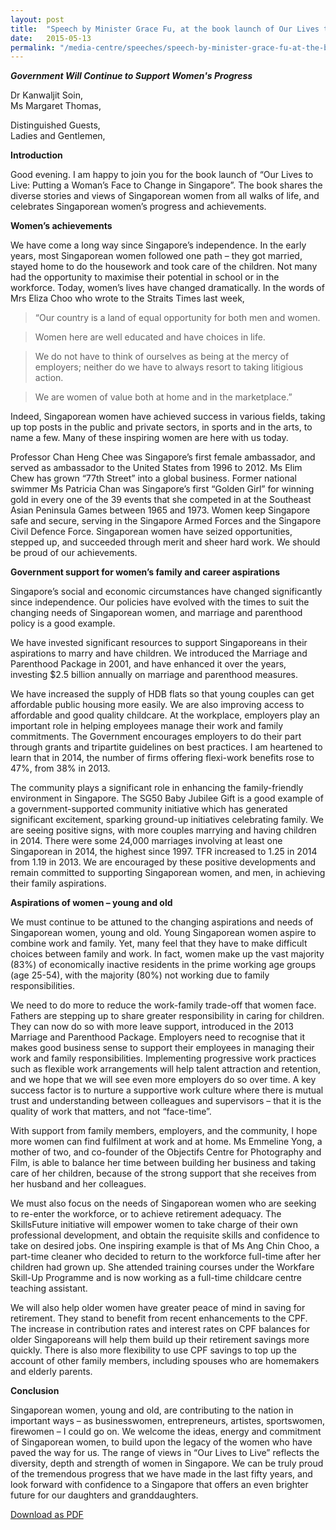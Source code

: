 ```yaml
---
layout: post
title:  "Speech by Minister Grace Fu, at the book launch of Our Lives to Live: Putting a Woman's Face to Change in Singapore"
date:   2015-05-13
permalink: "/media-centre/speeches/speech-by-minister-grace-fu-at-the-book-launch-of-our-lives-to-live-putting-a-woman's-face-to-change-in-singapore-on-13-may-2015"
---
```


_**Government Will Continue to Support Women's Progress**_

Dr Kanwaljit Soin,  
Ms Margaret Thomas,

Distinguished Guests,  
Ladies and Gentlemen,

**Introduction**

Good evening.  I am happy to join you for the book launch of “Our Lives to Live: Putting a Woman’s Face to Change in Singapore”. The book shares the diverse stories and views of Singaporean women from all walks of life, and celebrates Singaporean women’s progress and achievements.

**Women’s achievements**

We have come a long way since Singapore’s independence.  In the early years, most Singaporean women followed one path – they got married, stayed home to do the housework and took care of the children. Not many had the opportunity to maximise their potential in school or in the workforce.  Today, women’s lives have changed dramatically.  In the words of Mrs Eliza Choo who wrote to the Straits Times last week,

> “Our country is a land of equal opportunity for both men and women.

> Women here are well educated and have choices in life.

> We do not have to think of ourselves as being at the mercy of employers; neither do we have to always resort to taking litigious action.

> We are women of value both at home and in the marketplace.”

Indeed, Singaporean women have achieved success in various fields, taking up top posts in the public and private sectors, in sports and in the arts, to name a few.  Many of these inspiring women are here with us today.

Professor Chan Heng Chee was Singapore’s first female ambassador, and served as ambassador to the United States from 1996 to 2012.  Ms Elim Chew has grown “77th Street” into a global business.  Former national swimmer Ms Patricia Chan was Singapore’s first “Golden Girl” for winning gold in every one of the 39 events that she competed in at the Southeast Asian Peninsula Games between 1965 and 1973.  Women keep Singapore safe and secure, serving in the Singapore Armed Forces and the Singapore Civil Defence Force.  Singaporean women have seized opportunities, stepped up, and succeeded through merit and sheer hard work.  We should be proud of our achievements.

**Government support for women’s family and career aspirations**

Singapore’s social and economic circumstances have changed significantly since independence.  Our policies have evolved with the times to suit the changing needs of Singaporean women, and marriage and parenthood policy is a good example.

We have invested significant resources to support Singaporeans in their aspirations to marry and have children.  We introduced the Marriage and Parenthood Package in 2001, and have enhanced it over the years, investing $2.5 billion annually on marriage and parenthood measures.

We have increased the supply of HDB flats so that young couples can get affordable public housing more easily.  We are also improving access to affordable and good quality childcare.  At the workplace, employers play an important role in helping employees manage their work and family commitments.  The Government encourages employers to do their part through grants and tripartite guidelines on best practices. I am heartened to learn that in 2014, the number of firms offering flexi-work benefits rose to 47%, from 38% in 2013.

The community plays a significant role in enhancing the family-friendly environment in Singapore.  The SG50 Baby Jubilee Gift is a good example of a government-supported community initiative which has generated significant excitement, sparking ground-up initiatives celebrating family.  We are seeing positive signs, with more couples marrying and having children in 2014.  There were some 24,000 marriages involving at least one Singaporean in 2014, the highest since 1997.  TFR increased to 1.25 in 2014 from 1.19 in 2013.  We are encouraged by these positive developments and remain committed to supporting Singaporean women, and men, in achieving their family aspirations.

**Aspirations of women – young and old**

We must continue to be attuned to the changing aspirations and needs of Singaporean women, young and old.  Young Singaporean women aspire to combine work and family.  Yet, many feel that they have to make difficult choices between family and work.  In fact, women make up the vast majority (83%) of economically inactive residents in the prime working age groups (age 25-54), with the majority (80%) not working due to family responsibilities.

We need to do more to reduce the work-family trade-off that women face.  Fathers are stepping up to share greater responsibility in caring for children.  They can now do so with more leave support, introduced in the 2013 Marriage and Parenthood Package.  Employers need to recognise that it makes good business sense to support their employees in managing their work and family responsibilities.  Implementing progressive work practices such as flexible work arrangements will help talent attraction and retention, and we hope that we will see even more employers do so over time.  A key success factor is to nurture a supportive work culture where there is mutual trust and understanding between colleagues and supervisors – that it is the quality of work that matters, and not “face-time”.

With support from family members, employers, and the community, I hope more women can find fulfilment at work and at home.  Ms Emmeline Yong, a mother of two, and co-founder of the Objectifs Centre for Photography and Film, is able to balance her time between building her business and taking care of her children, because of the strong support that she receives from her husband and her colleagues.

We must also focus on the needs of Singaporean women who are seeking to re-enter the workforce, or to achieve retirement adequacy.  The SkillsFuture initiative will empower women to take charge of their own professional development, and obtain the requisite skills and confidence to take on desired jobs.  One inspiring example is that of Ms Ang Chin Choo, a part-time cleaner who decided to return to the workforce full-time after her children had grown up. She attended training courses under the Workfare Skill-Up Programme and is now working as a full-time childcare centre teaching assistant.  

We will also help older women have greater peace of mind in saving for retirement.  They stand to benefit from recent enhancements to the CPF.  The increase in contribution rates and interest rates on CPF balances for older Singaporeans will help them build up their retirement savings more quickly.  There is also more flexibility to use CPF savings to top up the account of other family members, including spouses who are homemakers and elderly parents.    

**Conclusion**  

Singaporean women, young and old, are contributing to the nation in important ways – as businesswomen, entrepreneurs, artistes, sportswomen, firewomen – I could go on. We welcome the ideas, energy and commitment of Singaporean women, to build upon the legacy of the women who have paved the way for us. The range of views in “Our Lives to Live” reflects the diversity, depth and strength of women in Singapore.  We can be truly proud of the tremendous progress that we have made in the last fifty years, and look forward with confidence to a Singapore that offers an even brighter future for our daughters and granddaughters.

[Download as PDF](https://github.com/isomerpages/isomerpages-stratgroup/raw/master/images/Speeches/speech-by-minister-grace-fu-at-the-book-launch-of-our-lives-to-live-putting-a-woman's-face-to-change-in-singapore-on-13-may-2015.pdf)
